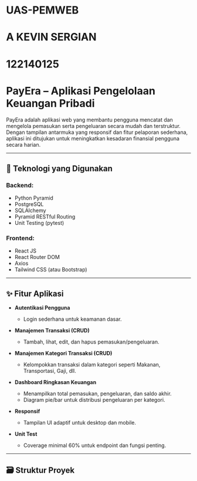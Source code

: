 # UAS-PEMWEB
# A KEVIN SERGIAN
# 122140125

# PayEra – Aplikasi Pengelolaan Keuangan Pribadi

PayEra adalah aplikasi web yang membantu pengguna mencatat dan mengelola pemasukan serta pengeluaran secara mudah dan terstruktur. Dengan tampilan antarmuka yang responsif dan fitur pelaporan sederhana, aplikasi ini ditujukan untuk meningkatkan kesadaran finansial pengguna secara harian.

---

## 🔧 Teknologi yang Digunakan

### Backend:
- Python Pyramid
- PostgreSQL
- SQLAlchemy
- Pyramid RESTful Routing
- Unit Testing (pytest)

### Frontend:
- React JS
- React Router DOM
- Axios
- Tailwind CSS (atau Bootstrap)

---

## ✨ Fitur Aplikasi

- **Autentikasi Pengguna**
  - Login sederhana untuk keamanan dasar.
  
- **Manajemen Transaksi (CRUD)**
  - Tambah, lihat, edit, dan hapus pemasukan/pengeluaran.
  
- **Manajemen Kategori Transaksi (CRUD)**
  - Kelompokkan transaksi dalam kategori seperti Makanan, Transportasi, Gaji, dll.
  
- **Dashboard Ringkasan Keuangan**
  - Menampilkan total pemasukan, pengeluaran, dan saldo akhir.
  - Diagram pie/bar untuk distribusi pengeluaran per kategori.

- **Responsif**
  - Tampilan UI adaptif untuk desktop dan mobile.

- **Unit Test**
  - Coverage minimal 60% untuk endpoint dan fungsi penting.

---

## 🗃️ Struktur Proyek


